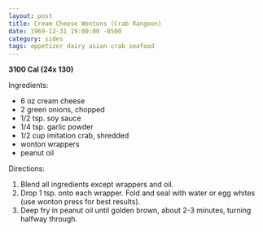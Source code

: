 ```yaml
---
layout: post
title: Cream Cheese Wontons (Crab Rangoon)
date: 1969-12-31 19:00:00 -0500
category: sides
tags: appetizer dairy asian crab seafood
---
```

<b>3100 Cal (24x 130)</b>
<p>Ingredients:</p><ul>
<li>6 oz	cream cheese</li>
<li>2	green onions, chopped</li>
<li>1/2 tsp.	soy sauce</li>
<li>1/4 tsp.	garlic powder</li>
<li>1/2 cup	imitation crab, shredded</li>
<li>	wonton wrappers</li>
<li>	peanut oil</li>
</ul>
<p>Directions:</p>
<ol>
<li>Blend all ingredients except wrappers and oil.</li>
<li>Drop 1 tsp. onto each wrapper.  Fold and seal with water or egg whites (use wonton press for best results).</li>
<li>Deep fry in peanut oil until golden brown, about 2-3 minutes, turning halfway through.</li>
</ol>
